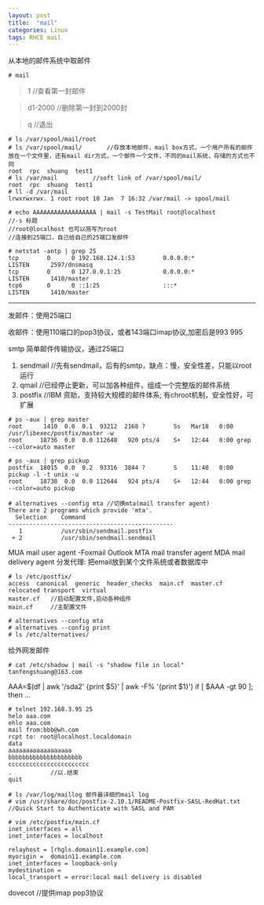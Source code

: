 ```yaml
---
layout: post
title:  "mail"
categories: Linux
tags: RHCE mail
---
```



从本地的邮件系统中取邮件

```
# mail
```

> 1       //查看第一封邮件

> d1-2000 //删除第一封到2000封

> q       //退出

```
# ls /var/spool/mail/root
# ls /var/spool/mail/		//存放本地邮件，mail box方式，一个用户所有的邮件放在一个文件里，还有mail dir方式，一个邮件一个文件，不同的mail系统，存储的方式也不同
root  rpc  shuang  test1	
# ls /var/mail			//soft link of /var/spool/mail/
root  rpc  shuang  test1
# ll -d /var/mail
lrwxrwxrwx. 1 root root 10 Jan  7 16:32 /var/mail -> spool/mail
```

```
# echo AAAAAAAAAAAAAAAAAA | mail -s TestMail root@localhost	
//-s 标题
//root@localhost 也可以简写为root
//连接到25端口，自己给自己的25端口发邮件

# netstat -antp | grep 25
tcp        0      0 192.168.124.1:53        0.0.0.0:*               LISTEN      2597/dnsmasq        
tcp        0      0 127.0.0.1:25            0.0.0.0:*               LISTEN      1410/master         
tcp6       0      0 ::1:25                  :::*                    LISTEN      1410/master    
```

-----
发邮件：使用25端口

收邮件：使用110端口的pop3协议，或者143端口imap协议,加密后是993 995


smtp 简单邮件传输协议，通过25端口
1. sendmail	//先有sendmail，后有的smtp，缺点：慢，安全性差，只能以root运行
2. qmail		//已经停止更新，可以加各种组件，组成一个完整版的邮件系统
3. postfix		//IBM 资助，支持较大规模的邮件体系; 有chroot机制，安全性好，可扩展

```
# ps -aux | grep master
root      1410  0.0  0.1  93212  2168 ?        Ss   Mar18   0:00 /usr/libexec/postfix/master -w
root     18736  0.0  0.0 112648   920 pts/4    S+   12:44   0:00 grep --color=auto master

# ps -aux | grep pickup
postfix  18015  0.0  0.2  93316  3844 ?        S    11:40   0:00 pickup -l -t unix -u
root     18738  0.0  0.0 112644   924 pts/4    S+   12:44   0:00 grep --color=auto pickup
```

```
# alternatives --config mta	//切换mta(mail transfer agent)
There are 2 programs which provide 'mta'.
  Selection    Command
-----------------------------------------------
   1           /usr/sbin/sendmail.postfix
 + 2           /usr/sbin/sendmail.sendmail
```

MUA mail user agent		-Foxmail Outlook
MTA mail transfer agent	
MDA mail delivery agent 分发代理: 把email放到某个文件系统或者数据库中

```
# ls /etc/postfix/
access  canonical  generic  header_checks  main.cf  master.cf  relocated transport  virtual
master.cf 	//启动配置文件,启动各种组件
main.cf		//主配置文件
```

```
# alternatives --config mta
# alternatives --config print
# ls /etc/alternatives/
```

给外网发邮件

```
# cat /etc/shadow | mail -s "shadow file in local" tanfengshuang@163.com
```

AAA=$(df | awk '/sda2' {print $5}' | awk -F% '{print $1}')
if [ $AAA -gt 90 ]; then
...

```
# telnet 192.168.3.95 25
helo aaa.com
ehlo aaa.com
mail from:bbb@wh.com
rcpt to: root@localhost.localdomain
data
aaaaaaaaaaaaaaaaaa
bbbbbbbbbbbbbbbbbbbbb
ccccccccccccccccccccccc
.			//以.结束
quit
```

```
# ls /var/log/maillog 邮件最详细的mail log
# vim /usr/share/doc/postfix-2.10.1/README-Postfix-SASL-RedHat.txt 
//Quick Start to Authenticate with SASL and PAM 
```

```
# vim /etc/postfix/main.cf
inet_interfaces = all
inet_interfaces = localhost

relayhost = [rhgls.domain11.example.com]
myorigin =  domain11.example.com
inet_interfaces = loopback-only
mydestination =
local_transport = error:local mail delivery is disabled
```

dovecot		//提供imap pop3协议








